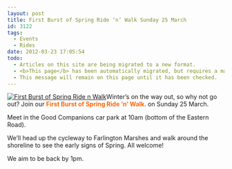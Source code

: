 ```yaml
---
layout: post
title: First Burst of Spring Ride ‘n’ Walk Sunday 25 March
id: 3122
tags:
  - Events
  - Rides
date: 2012-03-23 17:05:54
todo:
  - Articles on this site are being migrated to a new format.
  - <b>This page</b> has been automatically migrated, but requires a manual check-&amp;-tune to ensure the format and links all work as expected.
  - This message will remain on this page until it has been checked.
---
```


[![First Burst of Spring Ride n Walk](http://www.pompeybug.co.uk/wp-content/uploads/2012/03/spring-r-and-w-poster-pdf-142x200.jpg "First Burst of Spring Ride n Walk")](http://www.pompeybug.co.uk/wp-content/uploads/2012/03/spring-r-and-w-poster-pdf-142x200.jpg)Winter’s on the way out, so why not go out? Join our <span style="color: #ff6600;">**First Burst of Spring Ride ‘n’ Walk**</span>. on Sunday 25 March.

Meet in the Good Companions car park at 10am (bottom of the Eastern Road).

We’ll head up the cycleway to Farlington Marshes and walk around the shoreline to see the early signs of Spring. All welcome!

We aim to be back by 1pm.